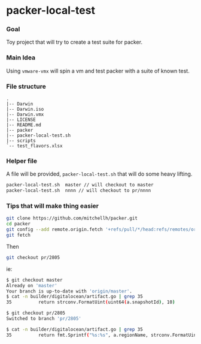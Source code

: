 # packer-local-test

### Goal
Toy project that will try to create a test suite for packer.

### Main Idea

Using `vmware-vmx` will spin a vm and test packer with a suite of known test.

### File structure


```bash.                                                                                                                                                                                                                                   
.                                                                                                                                                                                                                                   
|-- Darwin                                                                                                                                                                                                                          
|-- Darwin.iso                                                                                                                                                                                                                      
|-- Darwin.vmx                                                                                                                                                                                                                      
|-- LICENSE                                                                                                                                                                                                                                                                                                                                                                                                                                             
|-- README.md                                                                                                                                                                                                                       
|-- packer                                                                                                                                                                                                                          
|-- packer-local-test.sh                                                                                                                                                                                                            
|-- scripts                                                                                                                                                                                                                         
`-- test_flavors.xlsx  
```

### Helper file

A file will be provided, `packer-local-test.sh` that will do some heavy lifting.

```bash
packer-local-test.sh  master // will checkout to master
packer-local-test.sh  nnnn // will checkout to pr/nnnn
```



### Tips that will make thing easier



```bash
git clone https://github.com/mitchellh/packer.git
cd packer
git config --add remote.origin.fetch '+refs/pull/*/head:refs/remotes/origin/pr/*'
git fetch
```

Then

```bash
git checkout pr/2805
```

ie:

```bash
$ git checkout master                                                                                                 
Already on 'master'
Your branch is up-to-date with 'origin/master'.
$ cat -n builder/digitalocean/artifact.go | grep 35
35          return strconv.FormatUint(uint64(a.snapshotId), 10)

$ git checkout pr/2805                                                                               
Switched to branch 'pr/2805'                                                                                          Your branch is up-to-date with 'origin/pr/2805'.                                                                      

$ cat -n builder/digitalocean/artifact.go | grep 35
35          return fmt.Sprintf("%s:%s", a.regionName, strconv.FormatUint(uint64(a.snapshotId), 10))
```

